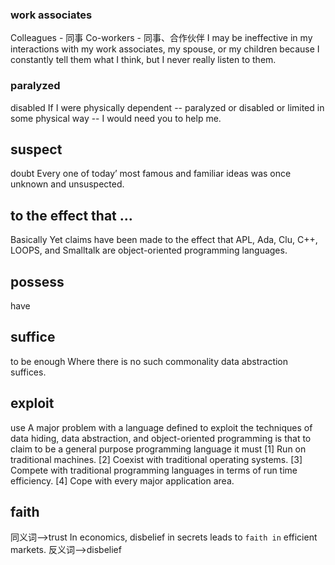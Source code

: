 ### work associates
Colleagues - 同事
Co-workers - 同事、合作伙伴
I may be ineffective in my interactions with my work associates, my spouse, or my
children because I constantly tell them what I think, but I never really listen to them.

### paralyzed 
disabled
If I were physically dependent -- paralyzed or disabled or limited in some physical way --
I would need you to help me.

## suspect
doubt
Every one of today’ most famous and familiar ideas was once unknown and unsuspected.

## to the effect that ...
Basically
Yet claims have been made to the effect that APL, Ada, Clu, C++, LOOPS, and Smalltalk are object-oriented programming languages.

## possess
have

## suffice
to be enough
Where there is no such commonality data abstraction suffices.

## exploit
use
A major problem with a language defined to exploit the techniques of data hiding, data abstraction, and
object-oriented programming is that to claim to be a general purpose programming language it must
[1] Run on traditional machines.
[2] Coexist with traditional operating systems.
[3] Compete with traditional programming languages in terms of run time efficiency.
[4] Cope with every major application area.

## faith
同义词-->trust
In economics, disbelief in secrets leads to `faith in` efficient markets.
反义词-->disbelief
